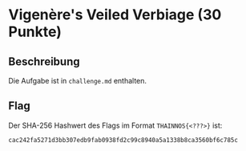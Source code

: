 # Vigenère's Veiled Verbiage (30 Punkte)

## Beschreibung

Die Aufgabe ist in ``challenge.md`` enthalten.

## Flag

Der SHA-256 Hashwert des Flags im Format ``THAINNOS{<???>}`` ist:

``cac242fa5271d3bb307edb9fab0938fd2c99c8940a5a1338b8ca3560bf6c785c``

